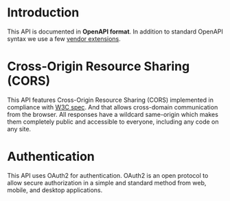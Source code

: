 # Introduction

This API is documented in **OpenAPI format**. In addition to standard OpenAPI
syntax we use a few [vendor extensions](https://github.com/Rebilly/ReDoc/blob/master/docs/redoc-vendor-extensions.md).

# Cross-Origin Resource Sharing (CORS)

This API features Cross-Origin Resource Sharing (CORS) implemented in compliance
with [W3C spec](https://www.w3.org/TR/cors/). And that allows cross-domain
communication from the browser. All responses have a wildcard same-origin which
makes them completely public and accessible to everyone, including any code on
any site.

# Authentication

This API uses OAuth2 for authentication. OAuth2 is an open protocol to allow
secure authorization in a simple and standard method from web, mobile, and
desktop applications.
